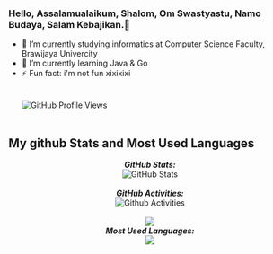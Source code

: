 ### Hello, Assalamualaikum, Shalom, Om Swastyastu, Namo Budaya, Salam Kebajikan.👋


- 🔭 I’m currently studying informatics at Computer Science Faculty, Brawijaya Univercity
- 🌱 I’m currently learning Java & Go
- ⚡ Fun fact: i'm not fun xixixixi <br/><br/><br/>
<img src="https://komarev.com/ghpvc/?username=adityarizkyramadhan&label=Profile%20views&color=0e75b6&style=flat" alt="GitHub Profile Views" /> <br/><br/>


<h2>My github Stats and Most Used Languages</h2>

<div>  
  <p align="center">
  <b><em>GitHub Stats:</em></b> <br/>
    <img src="https://github-readme-streak-stats.herokuapp.com/?user=adityarizkyramadhan" alt="GitHub Stats" /> <br/><br/>
    <b><em>GitHub Activities:</em></b> <br/>
    <img src="https://activity-graph.herokuapp.com/graph?username=adityarizkyramadhan&bg_color=ffffff&color=000000&line=0891b2&point=ffffff&area_color=1c1917&area=true&hide_border=true&custom_title=GitHub%20Commits%20Graph" alt="Github Activities"/><br/><br/>
    <img src="https://github-readme-stats.vercel.app/api?username=adityarizkyramadhan"/></br>
  <b><em>Most Used Languages:</em></b> <br/>    
    <img src="https://github-readme-stats-eight-theta.vercel.app/api/top-langs/?username=adityarizkyramadhan&layout=compact&langs_count=8&theme=light"/>
</div>

